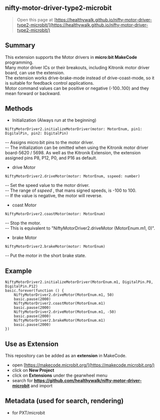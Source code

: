 ## nifty-motor-driver-type2-microbit

> Open this page at [https://healthywalk.github.io/nifty-motor-driver-type2-microbit/](https://healthywalk.github.io/nifty-motor-driver-type2-microbit/)

## Summary
This extension supports the Motor drivers in __micro:bit MakeCode__ programming.  
Many motor driver ICs or their breakouts, including Kitronik motor driver board, can use the extension.  
The extension works drive-brake-mode instead of drive-coast-mode, so it is suitable for feedback control applications.  
Motor command values can be positive or negative (-100..100) and they mean forward or backward.

## Methods
* Initialization    (Always run at the beginning)
```
NiftyMotorDriver2.initializeMotorDriver(motor: MotorEnum, pin1: DigitalPin, pin2: DigitalPin)
```
-- Assigns micro:bit pins to the motor driver.  
-- The initialization can be omitted when using the Kitronik motor driver board-5620 / 5698. As well as the Kitronik Extension, the extension assigned pins P8, P12, P0, and P16 as default. 

* drive Motor
```
NiftyMotorDriver2.driveMotor(motor: MotorEnum, sspeed: number)
```
-- Set the speed value to the motor driver.  
-- The range of *sspeed* , that mans signed speeds, is -100 to 100.    
-- If the value is negative, the motor will reverse.

* coast Motor
```
NiftyMotorDriver2.coastMotor(motor: MotorEnum)
```
-- Stop the motor.  
-- This is equivalent to "NiftyMotorDriver2.driveMotor (MotorEnum.m1, 0)".  

* brake Motor
```
NiftyMotorDriver2.brakeMotor(motor: MotorEnum)
```
-- Put the motor in the short brake state.

## Example
```blocks
NiftyMotorDriver2.initializeMotorDriver(MotorEnum.m1, DigitalPin.P8, DigitalPin.P12)
basic.forever(function () {
    NiftyMotorDriver2.driveMotor(MotorEnum.m1, 50)
    basic.pause(2000)
    NiftyMotorDriver2.coastMotor(MotorEnum.m1)
    basic.pause(2000)
    NiftyMotorDriver2.driveMotor(MotorEnum.m1, -50)
    basic.pause(2000)
    NiftyMotorDriver2.brakeMotor(MotorEnum.m1)
    basic.pause(2000)
})
```

## Use as Extension

This repository can be added as an **extension** in MakeCode.

* open [https://makecode.microbit.org/](https://makecode.microbit.org/)
* click on **New Project**
* click on **Extensions** under the gearwheel menu
* search for **https://github.com/healthywalk/nifty-motor-driver-microbit** and import

## Metadata (used for search, rendering)

* for PXT/microbit
<script src="https://makecode.com/gh-pages-embed.js"></script><script>makeCodeRender("{{ site.makecode.home_url }}", "{{ site.github.owner_name }}/{{ site.github.repository_name }}");</script>